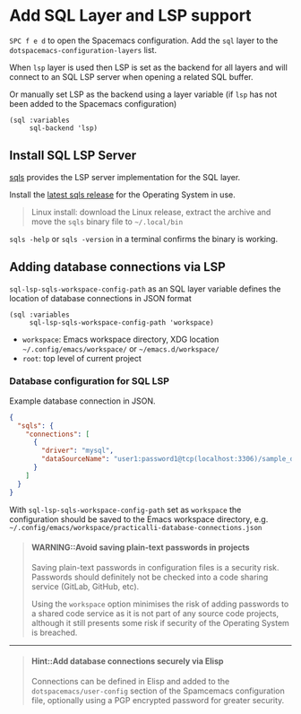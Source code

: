 # Add SQL Layer and LSP support

`SPC f e d` to open the Spacemacs configuration.  Add the `sql` layer to the `dotspacemacs-configuration-layers` list.

When `lsp` layer is used then LSP is set as the backend for all layers and will connect to an SQL LSP server when opening a related SQL buffer.

Or manually set LSP as the backend using a layer variable (if `lsp` has not been added to the Spacemacs configuration)

```
(sql :variables
     sql-backend 'lsp)
```


## Install SQL LSP Server

[sqls](https://github.com/lighttiger2505/sqls) provides the LSP server implementation for the SQL layer.

Install the [latest sqls release](https://github.com/lighttiger2505/sqls/releases) for the Operating System in use.

> Linux install: download the Linux release, extract the archive and move the `sqls` binary file to `~/.local/bin`

 `sqls -help` or `sqls -version` in a terminal confirms the binary is working.


## Adding database connections via LSP

`sql-lsp-sqls-workspace-config-path` as an SQL layer variable defines the location of database connections in JSON format

```
(sql :variables
     sql-lsp-sqls-workspace-config-path 'workspace)
```

* `workspace`: Emacs workspace directory, XDG location `~/.config/emacs/workspace/` or `~/emacs.d/workspace/`
* `root`: top level of current project


### Database configuration for SQL LSP

Example database connection in JSON.

```json
{
  "sqls": {
    "connections": [
      {
        "driver": "mysql",
        "dataSourceName": "user1:password1@tcp(localhost:3306)/sample_db"
      }
    ]
  }
}
```

With `sql-lsp-sqls-workspace-config-path` set as `workspace` the configuration should be saved to the Emacs workspace directory, e.g. `~/.config/emacs/workspace/practicalli-database-connections.json`

> #### WARNING::Avoid saving plain-text passwords in projects
> Saving plain-text passwords in configuration files is a security risk. Passwords should definitely not be checked into a code sharing service (GitLab, GitHub, etc).
>
> Using the `workspace` option minimises the risk of adding passwords to a shared code service as it is not part of any source code projects, although it still presents some risk if security of the Operating System is breached.


---


> #### Hint::Add database connections securely via Elisp
> Connections can be defined in Elisp and added to the `dotspacemacs/user-config` section of the Spamcemacs configuration file, optionally using a PGP encrypted password for greater security.

<!-- TODO: add link to pages to define database connections using elisp -->
